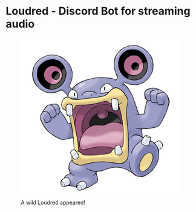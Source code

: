 # Loudred - Discord Bot for streaming audio

<figure>
    <img src="./loudred.png" alt="A wild Loudred appeared!" />
    <figcaption>A wild Loudred appeared!</figcaption>
</figure>
